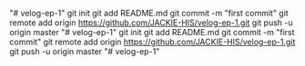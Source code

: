 "# velog-ep-1"  git init git add README.md git commit -m "first commit" git remote add origin https://github.com/JACKIE-HIS/velog-ep-1.git git push -u origin master
"# velog-ep-1"  git init git add README.md git commit -m "first commit" git remote add origin https://github.com/JACKIE-HIS/velog-ep-1.git git push -u origin master
"# velog-ep-1" 
